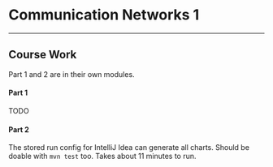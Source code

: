 # Communication Networks 1
---

## Course Work

Part 1 and 2 are in their own modules.

#### Part 1

TODO

#### Part 2

The stored run config for IntelliJ Idea can generate all charts. Should be doable with `mvn test` too. Takes about 11
minutes to run.